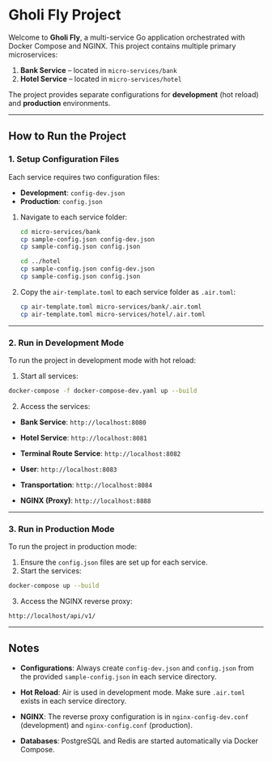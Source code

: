 # Gholi Fly Project

Welcome to **Gholi Fly**, a multi-service Go application orchestrated with Docker Compose and NGINX. This project contains multiple primary microservices:

1. **Bank Service** – located in `micro-services/bank`
2. **Hotel Service** – located in `micro-services/hotel`

The project provides separate configurations for **development** (hot reload) and **production** environments.

---

## How to Run the Project

### 1. Setup Configuration Files

Each service requires two configuration files:  
- **Development**: `config-dev.json`  
- **Production**: `config.json`  

1. Navigate to each service folder:  
   ```bash
   cd micro-services/bank
   cp sample-config.json config-dev.json
   cp sample-config.json config.json

   cd ../hotel
   cp sample-config.json config-dev.json
   cp sample-config.json config.json
   ```

2. Copy the `air-template.toml` to each service folder as `.air.toml`:
    ``` bash
    cp air-template.toml micro-services/bank/.air.toml
    cp air-template.toml micro-services/hotel/.air.toml
    ```

---

### 2. Run in Development Mode
To run the project in development mode with hot reload:
1. Start all services:
```bash
docker-compose -f docker-compose-dev.yaml up --build
```
2. Access the services:
- **Bank Service**: `http://localhost:8080`  
- **Hotel Service**: `http://localhost:8081`
- **Terminal Route Service**: `http://localhost:8082`
- **User**: `http://localhost:8083` 
- **Transportation**: `http://localhost:8084`

- **NGINX (Proxy)**: `http://localhost:8888`  

---

### 3. Run in Production Mode
To run the project in production mode:
1. Ensure the `config.json` files are set up for each service.
2. Start the services:
```bash
docker-compose up --build
```
3. Access the NGINX reverse proxy:
```
http://localhost/api/v1/
```

---

## Notes
- **Configurations**: Always create `config-dev.json` and `config.json` from the provided `sample-config.json` in each service directory.

- **Hot Reload**: Air is used in development mode. Make sure `.air.toml` exists in each service directory.

- **NGINX**: The reverse proxy configuration is in `nginx-config-dev.conf` (development) and `nginx-config.conf` (production).

- **Databases**: PostgreSQL and Redis are started automatically via Docker Compose.

